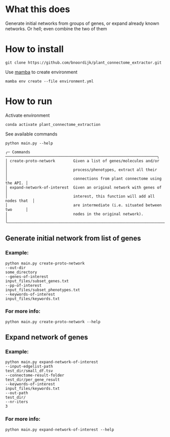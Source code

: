 # What this does
Generate initial networks from groups of genes, or expand already known networks. Or hell; even combine the two of them

# How to install
```
git clone https://github.com/bnoordijk/plant_connectome_extractor.git
```
Use [mamba](https://mamba.readthedocs.io/en/latest/mamba-installation.html) to create environment
```
mamba env create --file environment.yml 
```

# How to run
Activate environment
```
conda activate plant_connectome_extraction
```
See available commands
```
python main.py --help
```
```
╭─ Commands ───────────────────────────────────────────────────────────────────╮
│ create-proto-network        Given a list of genes/molecules and/or           │
│                             process/phenotypes, extract all their            │
│                             connections from plant connectome using the API. │
│ expand-network-of-interest  Given an original network with genes of          │
│                             interest, this function will add all nodes that  │
│                             are intermediate (i.e. situated between two      │
│                             nodes in the original network).                  │
╰──────────────────────────────────────────────────────────────────────────────╯
```

## Generate initial network from list of genes
### Example:

```
python main.py create-proto-network 
--out-dir
some_directory
--genes-of-interest
input_files/subset_genes.txt
--pp-of-interest
input_files/subset_phenotypes.txt
--keywords-of-interest
input_files/keywords.txt
```


### For more info:
```
python main.py create-proto-network --help
```

## Expand network of genes
### Example:
```
python main.py expand-network-of-interest
--input-edgelist-path
test_dir/small_df.tsv
--connectome-result-folder
test_dir/per_gene_result
--keywords-of-interest
input_files/keywords.txt
--out-path
test_dir/
--nr-iters
3
```

### For more info:
```
python main.py expand-network-of-interest --help
```